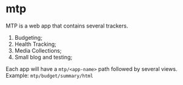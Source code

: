 # mtp
MTP is a web app that contains several trackers.
1. Budgeting;
2. Health Tracking;
4. Media Collections;
3. Small blog and testing;

Each app will have a `mtp/<app-name>` path followed by several views. Example:
`mtp/budget/summary/html`
